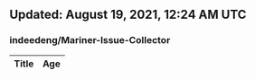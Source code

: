 ## Updated: August 19, 2021, 12:24 AM UTC


### indeedeng/Mariner-Issue-Collector
|**Title**|**Age**|
|:----|:----|